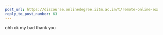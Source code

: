 ```yaml
---
post_url: https://discourse.onlinedegree.iitm.ac.in/t/remote-online-exam-tds-jan-2025/168832/65
reply_to_post_number: 63
---
```

ohh ok my bad thank you
